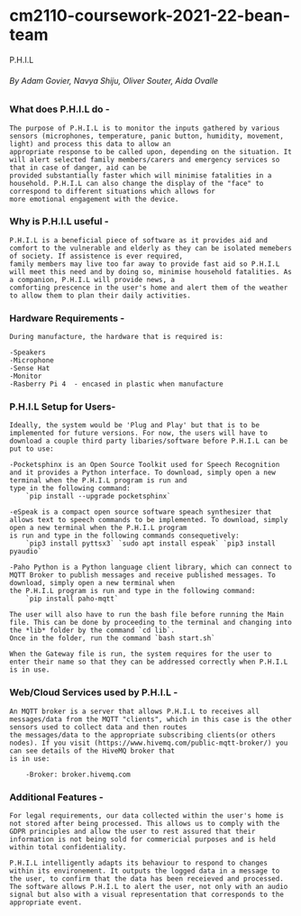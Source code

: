 # cm2110-coursework-2021-22-bean-team
P.H.I.L
###### By Adam Govier, Navya Shiju, Oliver Souter, Aida Ovalle

### What does P.H.I.L do - 

	The purpose of P.H.I.L is to monitor the inputs gathered by various sensors (microphones, temperature, panic button, humidity, movement, light) and process this data to allow an 
	appropriate response to be called upon, depending on the situation. It will alert selected family members/carers and emergency services so that in case of danger, aid can be 
	provided substantially faster which will minimise fatalities in a household. P.H.I.L can also change the display of the "face" to correspond to different situations which allows for
	more emotional engagement with the device.

### Why is P.H.I.L useful - 

	P.H.I.L is a beneficial piece of software as it provides aid and comfort to the vulnerable and elderly as they can be isolated memebers of society. If assistence is ever required,
	family members may live too far away to provide fast aid so P.H.I.L will meet this need and by doing so, minimise household fatalities. As a companion, P.H.I.L will provide news, a 
	comforting prescence in the user's home and alert them of the weather to allow them to plan their daily activities.

### Hardware Requirements - 
	During manufacture, the hardware that is required is:

	-Speakers
	-Microphone
	-Sense Hat
	-Monitor
	-Rasberry Pi 4  - encased in plastic when manufacture

### P.H.I.L Setup for Users- 

	Ideally, the system would be 'Plug and Play' but that is to be implemented for future versions. For now, the users will have to download a couple third party libaries/software before P.H.I.L can be put to use:

	-Pocketsphinx is an Open Source Toolkit used for Speech Recognition and it provides a Python interface. To download, simply open a new terminal when the P.H.I.L program is run and 
	type in the following command:
		`pip install --upgrade pocketsphinx`

	-eSpeak is a compact open source software speach synthesizer that allows text to speech commands to be implemented. To download, simply open a new terminal when the P.H.I.L program
	is run and type in the following commands consequetively:
		`pip3 install pyttsx3` `sudo apt install espeak` `pip3 install pyaudio`

	-Paho Python is a Python language client library, which can connect to MQTT Broker to publish messages and receive published messages. To download, simply open a new terminal when 
	the P.H.I.L program is run and type in the following command:
		`pip install paho-mqtt`

	The user will also have to run the bash file before running the Main file. This can be done by proceeding to the terminal and changing into the *lib* folder by the command `cd lib`.
	Once in the folder, run the command `bash start.sh`

	When the Gateway file is run, the system requires for the user to enter their name so that they can be addressed correctly when P.H.I.L is in use.
		
### Web/Cloud Services used by P.H.I.L - 

	An MQTT broker is a server that allows P.H.I.L to receives all messages/data from the MQTT "clients", which in this case is the other sensors used to collect data and then routes 
	the messages/data to the appropriate subscribing clients(or others nodes). If you visit (https://www.hivemq.com/public-mqtt-broker/) you can see details of the HiveMQ broker that 
	is in use:

		-Broker: broker.hivemq.com

### Additional Features - 

	For legal requirements, our data collected within the user's home is not stored after being processed. This allows us to comply with the GDPR principles and allow the user to rest assured that their information is not being sold for commericial purposes and is held within total confidentiality.

	P.H.I.L intelligently adapts its behaviour to respond to changes within its environement. It outputs the logged data in a message to the user, to confirm that the data has been receieved and processed. The software allows P.H.I.L to alert the user, not only with an audio signal but also with a visual representation that corresponds to the appropriate event.
	
